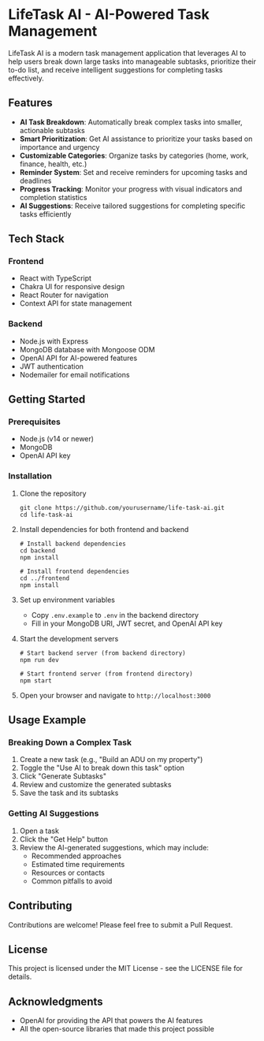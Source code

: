 # LifeTask AI - AI-Powered Task Management

LifeTask AI is a modern task management application that leverages AI to help users break down large tasks into manageable subtasks, prioritize their to-do list, and receive intelligent suggestions for completing tasks effectively.

## Features

- **AI Task Breakdown**: Automatically break complex tasks into smaller, actionable subtasks
- **Smart Prioritization**: Get AI assistance to prioritize your tasks based on importance and urgency
- **Customizable Categories**: Organize tasks by categories (home, work, finance, health, etc.)
- **Reminder System**: Set and receive reminders for upcoming tasks and deadlines
- **Progress Tracking**: Monitor your progress with visual indicators and completion statistics
- **AI Suggestions**: Receive tailored suggestions for completing specific tasks efficiently

## Tech Stack

### Frontend
- React with TypeScript
- Chakra UI for responsive design
- React Router for navigation
- Context API for state management

### Backend
- Node.js with Express
- MongoDB database with Mongoose ODM
- OpenAI API for AI-powered features
- JWT authentication
- Nodemailer for email notifications

## Getting Started

### Prerequisites

- Node.js (v14 or newer)
- MongoDB
- OpenAI API key

### Installation

1. Clone the repository
   ```
   git clone https://github.com/yourusername/life-task-ai.git
   cd life-task-ai
   ```

2. Install dependencies for both frontend and backend
   ```
   # Install backend dependencies
   cd backend
   npm install

   # Install frontend dependencies
   cd ../frontend
   npm install
   ```

3. Set up environment variables
   - Copy `.env.example` to `.env` in the backend directory
   - Fill in your MongoDB URI, JWT secret, and OpenAI API key

4. Start the development servers
   ```
   # Start backend server (from backend directory)
   npm run dev

   # Start frontend server (from frontend directory)
   npm start
   ```

5. Open your browser and navigate to `http://localhost:3000`

## Usage Example

### Breaking Down a Complex Task

1. Create a new task (e.g., "Build an ADU on my property")
2. Toggle the "Use AI to break down this task" option
3. Click "Generate Subtasks"
4. Review and customize the generated subtasks
5. Save the task and its subtasks

### Getting AI Suggestions

1. Open a task
2. Click the "Get Help" button
3. Review the AI-generated suggestions, which may include:
   - Recommended approaches
   - Estimated time requirements
   - Resources or contacts
   - Common pitfalls to avoid

## Contributing

Contributions are welcome! Please feel free to submit a Pull Request.

## License

This project is licensed under the MIT License - see the LICENSE file for details.

## Acknowledgments

- OpenAI for providing the API that powers the AI features
- All the open-source libraries that made this project possible

